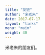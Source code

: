 ```yaml
---
title: "友链"
author: "米老朱"
date: 2017-07-17
layout: "links"
menu: "main"
weight: 40
---
```


米老朱的朋友们。
